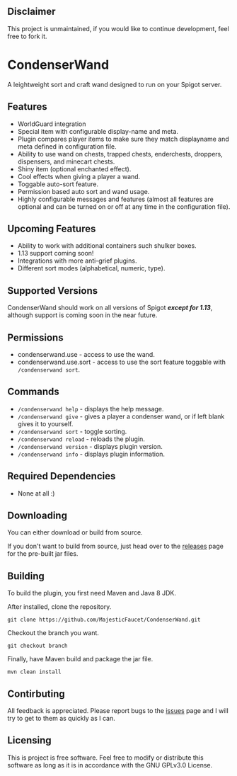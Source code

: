## Disclaimer
This project is unmaintained, if you would like to continue development, feel free to fork it.
# CondenserWand
A leightweight sort and craft wand designed to run on your Spigot server.
## Features
* WorldGuard integration
* Special item with configurable display-name and meta.
* Plugin compares player items to make sure they match displayname and meta defined in configuration file.
* Ability to use wand on chests, trapped chests, enderchests, droppers, dispensers, and minecart chests.
* Shiny item (optional enchanted effect).
* Cool effects when giving a player a wand.
* Toggable auto-sort feature.
* Permission based auto sort and wand usage.
* Highly configurable messages and features (almost all features are optional and can be turned on or off at any time in the configuration file).
## Upcoming Features
* Ability to work with additional containers such shulker boxes.
* 1.13 support coming soon!
* Integrations with more anti-grief plugins.
* Different sort modes (alphabetical, numeric, type).
## Supported Versions
CondenserWand should work on all versions of Spigot **_except for 1.13_**, although support is coming soon in the near future.
## Permissions
* condenserwand.use - access to use the wand.
* condenserwand.use.sort - access to use the sort feature toggable with `/condenserwand sort`.
## Commands
* `/condenserwand help` - displays the help message.
* `/condenserwand give` - gives a player a condenser wand, or if left blank gives it to yourself.
* `/condenserwand sort` - toggle sorting.
* `/condenserwand reload` - reloads the plugin.
* `/condenserwand version` - displays plugin version.
* `/condenserwand info` - displays plugin information.
## Required Dependencies
* None at all :)
## Downloading
You can either download or build from source.

If you don't want to build from source, just head over to the [releases](https://github.com/MajesticFaucet/CondenserWand/releases) page for the pre-built jar files.

## Building
To build the plugin, you first need Maven and Java 8 JDK.

After installed, clone the repository.
```
git clone https://github.com/MajesticFaucet/CondenserWand.git
```
Checkout the branch you want.
```
git checkout branch
```
Finally, have Maven build and package the jar file.
```
mvn clean install
```
## Contirbuting
All feedback is appreciated. Please report bugs to the [issues](https://github.com/MajesticFaucet/CondenserWand/issues) page and I will try to get to them as quickly as I can.
## Licensing
This is project is free software. Feel free to modify or distribute this software as long as it is in accordance with the GNU GPLv3.0 License.
